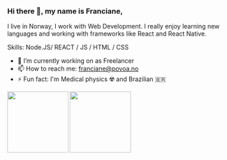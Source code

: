 ### Hi there 👋, my name is Franciane,

I live in Norway, I work with Web Development. I really enjoy learning new languages and working with frameworks like React and React Native.

Skills:  Node.JS/ REACT / JS / HTML / CSS

- 🔭 I’m currently working on as Freelancer  
- 📫 How to reach me: franciane@povoa.no
- ⚡ Fun fact: I'm Medical physics ☢️ and Brazilian 🇧🇷

<div>
<a href="https://github.com/anuraghazra/github-readme-stats">
  <img align="center" src="https://github-readme-stats.vercel.app/api?username=francianepovoa&show_icons=true" height="140px" />
</a>
 
 
<a href="https://github.com/anuraghazra/github-readme-stats"  >
<img align="left" src="https://github-readme-stats.vercel.app/api/top-langs/?username=francianepovoa&layout=compact" height="140px" />
</a>
</div>
